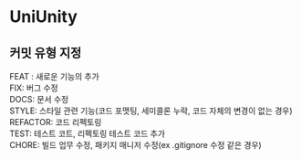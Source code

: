 # UniUnity

## 커밋 유형 지정

FEAT : 새로운 기능의 추가 <br>
FIX: 버그 수정 <br>
DOCS: 문서 수정 <br>
STYLE: 스타일 관련 기능(코드 포맷팅, 세미콜론 누락, 코드 자체의 변경이 없는 경우)<br>
REFACTOR: 코드 리펙토링 <br>
TEST: 테스트 코트, 리펙토링 테스트 코드 추가 <br>
CHORE: 빌드 업무 수정, 패키지 매니저 수정(ex .gitignore 수정 같은 경우) <br>

